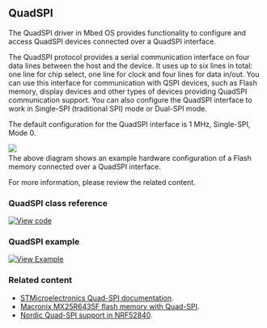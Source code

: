 ## QuadSPI

The QuadSPI driver in Mbed OS provides functionality to configure and access QuadSPI devices connected over a QuadSPI interface.

The QuadSPI protocol provides a serial communication interface on four data lines between the host and the device. It uses up to six lines in total: one line for chip select, one line for clock and four lines for data in/out. You can use this interface for communication with QSPI devices, such as Flash memory, display devices and other types of devices providing QuadSPI communication support. You can also configure the QuadSPI interface to work in Single-SPI (traditional SPI) mode or Dual-SPI mode.

The default configuration for the QuadSPI interface is 1 MHz, Single-SPI, Mode 0.

<span class="images">![](https://s3-us-west-2.amazonaws.com/mbed-os-docs-images/quadspi.png)<span><br>The above diagram shows an example hardware configuration of a Flash memory connected over a QuadSPI interface.</span> 
  
For more information, please review the related content.

### QuadSPI class reference

[![View code](https://www.mbed.com/embed/?type=library)](https://os.mbed.com/docs/v5.6/mbed-os-api-doxy/classmbed_1_1QSPI.html)

### QuadSPI example

[![View Example](https://www.mbed.com/embed/?url=https://os.mbed.com/teams/mbed_example/code/mbed-os-example-qspi/)](https://os.mbed.com/teams/mbed_example/code/mbed-os-example-qspi/) 

### Related content

- <a href="www.st.com/resource/en/application_note/dm00227538.pdf">STMicroelectronics Quad-SPI documentation</a>.
- <a href="http://www.macronix.com/Lists/Datasheet/Attachments/6270/MX25R6435F,%20Wide%20Range,%2064Mb,%20v1.4.pdf">Macronix MX25R6435F flash memory with Quad-SPI</a>.
- <a href="http://infocenter.nordicsemi.com/pdf/nRF52840_OPS_v0.5.pdf">Nordic Quad-SPI support in NRF52840</a>.
